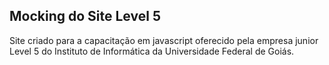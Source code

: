 ## Mocking do Site Level 5
Site criado para a capacitação em javascript oferecido pela empresa junior Level 5 do Instituto de Informática da Universidade Federal de Goiás.
